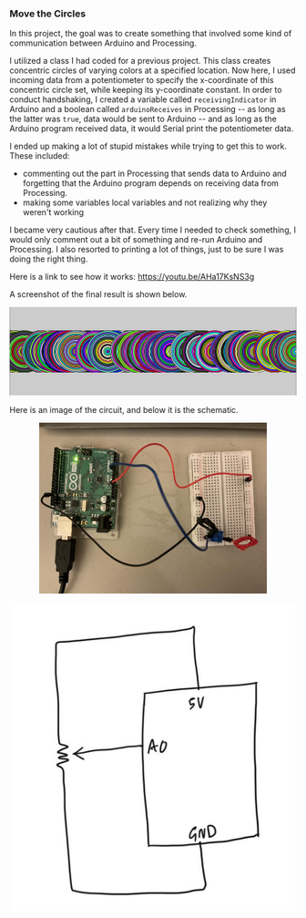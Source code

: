 ### Move the Circles

In this project, the goal was to create something that involved some kind of communication between Arduino and Processing.

I utilized a class I had coded for a previous project. This class creates concentric circles of varying colors at a specified location. Now here, I used incoming data from a potentiometer to specify the x-coordinate of this concentric circle set, while keeping its y-coordinate constant. In order to conduct handshaking, I created a variable called `receivingIndicator` in Arduino and a boolean called `arduinoReceives` in Processing -- as long as the latter was `true`, data would be sent to Arduino -- and as long as the Arduino program received data, it would Serial print the potentiometer data.

I ended up making a lot of stupid mistakes while trying to get this to work. These included: 
* commenting out the part in Processing that sends data to Arduino and forgetting that the Arduino program depends on receiving data from Processing. 
* making some variables local variables and not realizing why they weren't working

I became very cautious after that. Every time I needed to check something, I would only comment out a bit of something and re-run Arduino and Processing. I also resorted to printing a lot of things, just to be sure I was doing the right thing. 

Here is a link to see how it works: https://youtu.be/AHa17KsNS3g

A screenshot of the final result is shown below.
<p align="center">
  <img src="Result.PNG" width="700" />
</p>

Here is an image of the circuit, and below it is the schematic.
<p align="center">
  <img src="moveTheCirclesCircuit.jpg" width="400" />
</p>

<p align="center">
  <img src="moveTheCirclesSchematic.jpg" width="500" />
</p>





